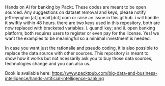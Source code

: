 Hands on AI for banking by Packt. These codes are meant to be open sourced. Any suggestions on dataset removal and keys, please notify jeffreynghm [at] gmail [dot] com or raise an issue in this github. i will handle it swiftly within 48 hours.
there are two keys used in this repository, both are now replaced with bracketed variables. i. quandl key; and ii. open banking platform; both requires users to register or even pay for the license. Yes! we want the examples to be meaningful so a minimal investment is needed.

In case you want just the rationalie and pseudo coding, it is also possible to replace the data source with other sources. This repository is meant to show how it works but not ncessarily ask you to buy those data sources, technologies change and you can also us.

Book is avaliable here: https://www.packtpub.com/big-data-and-business-intelligence/hands-artificial-intelligence-banking
